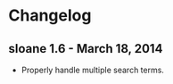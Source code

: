 Changelog
=========

sloane 1.6 - March 18, 2014
---------------------------

* Properly handle multiple search terms.
